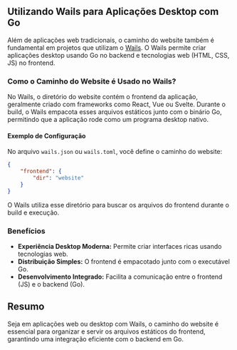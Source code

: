 ## Utilizando Wails para Aplicações Desktop com Go

Além de aplicações web tradicionais, o caminho do website também é fundamental em projetos que utilizam o [Wails](https://wails.io/). O Wails permite criar aplicações desktop usando Go no backend e tecnologias web (HTML, CSS, JS) no frontend.

### Como o Caminho do Website é Usado no Wails?

No Wails, o diretório do website contém o frontend da aplicação, geralmente criado com frameworks como React, Vue ou Svelte. Durante o build, o Wails empacota esses arquivos estáticos junto com o binário Go, permitindo que a aplicação rode como um programa desktop nativo.

#### Exemplo de Configuração

No arquivo `wails.json` ou `wails.toml`, você define o caminho do website:

```json
{
    "frontend": {
        "dir": "website"
    }
}
```

O Wails utiliza esse diretório para buscar os arquivos do frontend durante o build e execução.

### Benefícios

- **Experiência Desktop Moderna:** Permite criar interfaces ricas usando tecnologias web.
- **Distribuição Simples:** O frontend é empacotado junto com o executável Go.
- **Desenvolvimento Integrado:** Facilita a comunicação entre o frontend (JS) e o backend (Go).

## Resumo

Seja em aplicações web ou desktop com Wails, o caminho do website é essencial para organizar e servir os arquivos estáticos do frontend, garantindo uma integração eficiente com o backend em Go.
